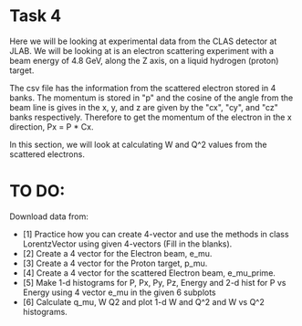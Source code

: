 # Task 4

Here we will be looking at experimental data from the CLAS detector at JLAB. We will be looking at is an electron scattering experiment with a beam energy of 4.8 GeV, along the Z axis, on a liquid hydrogen (proton) target.

The csv file has the information from the scattered electron stored in 4 banks. The momentum is stored in "p" and the cosine of the angle from the beam line is gives in the x, y, and z are given by the "cx", "cy", and "cz" banks respectively. Therefore to get the momentum of the electron in the x direction, Px = P * Cx.

In this section, we will look at calculating W and Q^2 values from the scattered electrons.

# TO DO:
Download data from:

 - [1] Practice how you can create 4-vector and use the methods in class LorentzVector using given 4-vectors (Fill in the blanks).
 - [2] Create a 4 vector for the Electron beam, e_mu.
 - [3] Create a 4 vector for the Proton target, p_mu.
 - [4] Create a 4 vector for the scattered Electron beam, e_mu_prime.
 - [5] Make 1-d histograms for P, Px, Py, Pz, Energy and 2-d hist for P vs Energy using 4 vector e_mu in the given 6 subplots
 - [6] Calculate q_mu, W Q2 and plot 1-d W and Q^2 and W vs Q^2  histograms.
